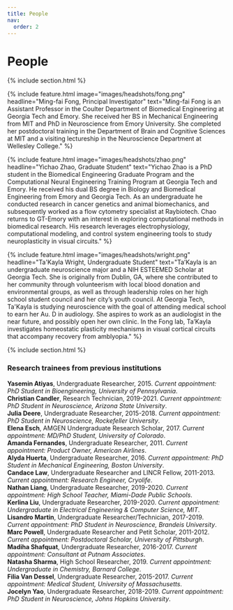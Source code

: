 ```yaml
---
title: People
nav:
  order: 2
---
```


# <i class="fas fa-users"></i>People

{% include section.html %}

{%
  include feature.html
  image="images/headshots/fong.png"
  headline="Ming-fai Fong, Principal Investigator"
  text="Ming-fai Fong is an Assistant Professor in the Coulter Department of Biomedical Engineering at Georgia Tech and Emory.  She received her BS in Mechanical Engineering from MIT and PhD in Neuroscience from Emory University.  She completed her postdoctoral training in the Department of Brain and Cognitive Sciences at MIT and a visiting lectureship in the Neuroscience Department at Wellesley College."
%}

{%
  include feature.html
  image="images/headshots/zhao.png"
  headline="Yichao Zhao, Graduate Student"
  text="Yichao Zhao is a PhD student in the Biomedical Engineering Graduate Program and the Computational Neural Engineering Training Program at Georgia Tech and Emory.  He received his dual BS degree in Biology and Biomedical Engineering from Emory and Georgia Tech. As an undergraduate he conducted research in cancer genetics and animal biomechanics, and subsequently worked as a flow cytometry specialist at Raybiotech.  Chao returns to GT-Emory with an interest in exploring computational methods in biomedical research.  His research leverages electrophysiology, computational modeling, and control system engineering tools to study neuroplasticity in visual circuits."
%}

{%
  include feature.html
  image="images/headshots/wright.png"
  headline="Ta'Kayla Wright, Undergraduate Student"
  text="Ta’Kayla is an undergraduate neuroscience major and a NIH ESTEEMED Scholar at Georgia Tech.  She is originally from Dublin, GA, where she contributed to her community through volunteerism with local blood donation and environmental groups, as well as through leadership roles on her high school student council and her city’s youth council.  At Georgia Tech, Ta'Kayla is studying neuroscience with the goal of attending medical school to earn her Au. D in audiology. She aspires to work as an audiologist in the near future, and possibly open her own clinic.  In the Fong lab, Ta’Kayla investigates homeostatic plasticity mechanisms in visual cortical circuits that accompany recovery from amblyopia."
%}

{% include section.html %}

### Research trainees from previous institutions
**Yasemin Atiyas**, Undergraduate Researcher, 2015. *Current appointment: PhD Student in Bioengineering, University of Pennsylvania*.<br>
**Christian Candler**, Research Technician, 2019-2021. *Current appointment: PhD Student in Neuroscience, Arizona State University*.<br>
**Julia Deere**, Undergraduate Researcher, 2015-2018. *Current appointment: PhD Student in Neuroscience, Rockefeller University*.<br>
**Elena Esch**, AMGEN Undergraduate Research Scholar, 2017. *Current appointment: MD/PhD Student, University of Colorado*.<br>
**Amanda Fernandes**, Undergraduate Researcher, 2011. *Current appointment: Product Owner, American Airlines*.<br>
**Alyda Huerta**, Undergraduate Researcher, 2016. *Current appointment: PhD Student in Mechanical Engineering, Boston University*.<br>
**Candace Law**, Undergraduate Researcher and LINCR Fellow, 2011-2013. *Current appointment: Research Engineer, Cryolife*.<br>
**Nathan Liang**, Undergraduate Researcher, 2019-2020. *Current appointment: High School Teacher, Miami-Dade Public Schools*.<br>
**Kerlina Liu**, Undergraduate Researcher, 2019-2020. *Current appointment: Undergraduate in Electrical Engineering & Computer Science, MIT*.<br>
**Lisandro Martin**, Undergraduate Researcher/Technician, 2017-2019. *Current appointment: PhD Student in Neuroscience, Brandeis University*.<br>
**Marc Powell**, Undergraduate Researcher and Petit Scholar, 2011-2012. *Current appointment: Postdoctoral Scholar, University of Pittsburgh*.<br>
**Madiha Shafquat**, Undergraduate Researcher, 2016-2017. *Current appointment: Consultant at Putnam Associates*.<br>
**Natasha Sharma**, High School Researcher, 2019. *Current appointment: Undergraduate in Chemistry, Barnard College*.<br>
**Filia Van Dessel**, Undergraduate Researcher, 2015-2017. *Current appointment: Medical Student, University of Massachusetts*.<br>
**Jocelyn Yao**, Undergraduate Researcher, 2018-2019. *Current appointment: PhD Student in Neuroscience, Johns Hopkins University*.<br>

